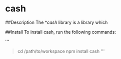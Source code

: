 # cash

##Description
The **cash* library is a library which

##Install
To install cash, run the following commands:

'''
> cd /path/to/workspace
> npm install cash
'''


